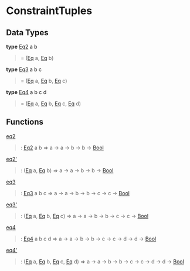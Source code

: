 # <a name="module-constrainttuples-79635"></a>ConstraintTuples

## Data Types

<a name="type-constrainttuples-eq2-29566"></a>**type** [Eq2](#type-constrainttuples-eq2-29566) a b

> = ([Eq](https://docs.digitalasset.com/build/3.4/reference/daml/stdlib/Prelude.html#class-ghc-classes-eq-22713) a, [Eq](https://docs.digitalasset.com/build/3.4/reference/daml/stdlib/Prelude.html#class-ghc-classes-eq-22713) b)

<a name="type-constrainttuples-eq3-18799"></a>**type** [Eq3](#type-constrainttuples-eq3-18799) a b c

> = ([Eq](https://docs.digitalasset.com/build/3.4/reference/daml/stdlib/Prelude.html#class-ghc-classes-eq-22713) a, [Eq](https://docs.digitalasset.com/build/3.4/reference/daml/stdlib/Prelude.html#class-ghc-classes-eq-22713) b, [Eq](https://docs.digitalasset.com/build/3.4/reference/daml/stdlib/Prelude.html#class-ghc-classes-eq-22713) c)

<a name="type-constrainttuples-eq4-25412"></a>**type** [Eq4](#type-constrainttuples-eq4-25412) a b c d

> = ([Eq](https://docs.digitalasset.com/build/3.4/reference/daml/stdlib/Prelude.html#class-ghc-classes-eq-22713) a, [Eq](https://docs.digitalasset.com/build/3.4/reference/daml/stdlib/Prelude.html#class-ghc-classes-eq-22713) b, [Eq](https://docs.digitalasset.com/build/3.4/reference/daml/stdlib/Prelude.html#class-ghc-classes-eq-22713) c, [Eq](https://docs.digitalasset.com/build/3.4/reference/daml/stdlib/Prelude.html#class-ghc-classes-eq-22713) d)

## Functions

<a name="function-constrainttuples-eq2-16370"></a>[eq2](#function-constrainttuples-eq2-16370)

> : [Eq2](#type-constrainttuples-eq2-29566) a b =\> a -\> a -\> b -\> b -\> [Bool](https://docs.digitalasset.com/build/3.4/reference/daml/stdlib/Prelude.html#type-ghc-types-bool-66265)

<a name="function-constrainttuples-eq2tick-63686"></a>[eq2'](#function-constrainttuples-eq2tick-63686)

> : ([Eq](https://docs.digitalasset.com/build/3.4/reference/daml/stdlib/Prelude.html#class-ghc-classes-eq-22713) a, [Eq](https://docs.digitalasset.com/build/3.4/reference/daml/stdlib/Prelude.html#class-ghc-classes-eq-22713) b) =\> a -\> a -\> b -\> b -\> [Bool](https://docs.digitalasset.com/build/3.4/reference/daml/stdlib/Prelude.html#type-ghc-types-bool-66265)

<a name="function-constrainttuples-eq3-5603"></a>[eq3](#function-constrainttuples-eq3-5603)

> : [Eq3](#type-constrainttuples-eq3-18799) a b c =\> a -\> a -\> b -\> b -\> c -\> c -\> [Bool](https://docs.digitalasset.com/build/3.4/reference/daml/stdlib/Prelude.html#type-ghc-types-bool-66265)

<a name="function-constrainttuples-eq3tick-36081"></a>[eq3'](#function-constrainttuples-eq3tick-36081)

> : ([Eq](https://docs.digitalasset.com/build/3.4/reference/daml/stdlib/Prelude.html#class-ghc-classes-eq-22713) a, [Eq](https://docs.digitalasset.com/build/3.4/reference/daml/stdlib/Prelude.html#class-ghc-classes-eq-22713) b, [Eq](https://docs.digitalasset.com/build/3.4/reference/daml/stdlib/Prelude.html#class-ghc-classes-eq-22713) c) =\> a -\> a -\> b -\> b -\> c -\> c -\> [Bool](https://docs.digitalasset.com/build/3.4/reference/daml/stdlib/Prelude.html#type-ghc-types-bool-66265)

<a name="function-constrainttuples-eq4-77456"></a>[eq4](#function-constrainttuples-eq4-77456)

> : [Eq4](#type-constrainttuples-eq4-25412) a b c d =\> a -\> a -\> b -\> b -\> c -\> c -\> d -\> d -\> [Bool](https://docs.digitalasset.com/build/3.4/reference/daml/stdlib/Prelude.html#type-ghc-types-bool-66265)

<a name="function-constrainttuples-eq4tick-59016"></a>[eq4'](#function-constrainttuples-eq4tick-59016)

> : ([Eq](https://docs.digitalasset.com/build/3.4/reference/daml/stdlib/Prelude.html#class-ghc-classes-eq-22713) a, [Eq](https://docs.digitalasset.com/build/3.4/reference/daml/stdlib/Prelude.html#class-ghc-classes-eq-22713) b, [Eq](https://docs.digitalasset.com/build/3.4/reference/daml/stdlib/Prelude.html#class-ghc-classes-eq-22713) c, [Eq](https://docs.digitalasset.com/build/3.4/reference/daml/stdlib/Prelude.html#class-ghc-classes-eq-22713) d) =\> a -\> a -\> b -\> b -\> c -\> c -\> d -\> d -\> [Bool](https://docs.digitalasset.com/build/3.4/reference/daml/stdlib/Prelude.html#type-ghc-types-bool-66265)
